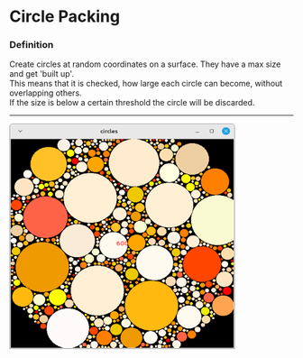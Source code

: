 # Circle Packing

### Definition

Create circles at random coordinates on a surface. They have a max size and get 'built up'. \
This means that it is checked, how large each circle can become, without overlapping others. \
If the size is below a certain threshold the circle will be discarded.

---
<img src="https://github.com/pi-tronic/circle-packing/blob/main/screenshots/circle_packing_01.png" width="400" height="400">